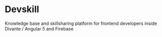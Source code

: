 # Devskill

Knowledge base and skillsharing platform for frontend developers inside Divante / Angular 5 and Firebase
